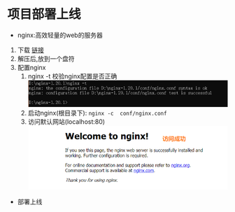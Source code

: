 # 项目部署上线

* nginx:高效轻量的web的服务器
1. 下载
[链接](http://nginx.org/en/download.html)
2. 解压后,放到一个盘符
3. 配置nginx
    1. nginx -t  校验nginx配置是否正确
    ![图片](./img/8.png) 
    2. 启动nginx(根目录下): `nginx -c  conf/nginx.conf`
    3. 访问默认网站(localhost:80)
    ![图片](./img/9.png) 

* 部署上线